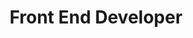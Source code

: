 ---
title: 'Front End Developer'
startDate: '01-03-2023'
company: 'IQ.Wiki'
companyLink: 'https://braindao.org/'
---